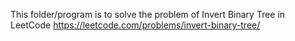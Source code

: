 This folder/program is to solve the problem of Invert Binary Tree in LeetCode
https://leetcode.com/problems/invert-binary-tree/